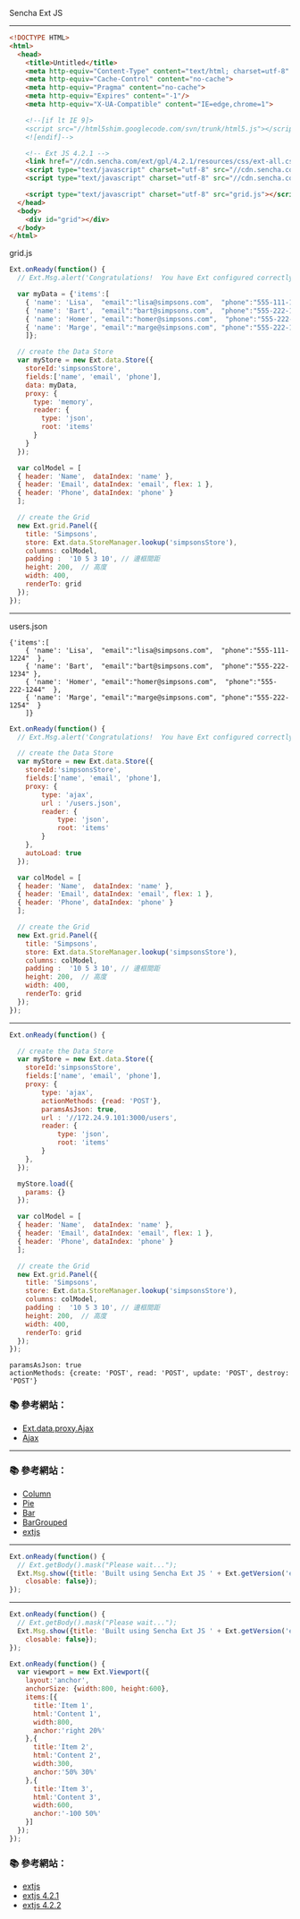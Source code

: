 Sencha Ext JS

---
```html
<!DOCTYPE HTML>
<html>
  <head>
    <title>Untitled</title>
    <meta http-equiv="Content-Type" content="text/html; charset=utf-8" />
    <meta http-equiv="Cache-Control" content="no-cache">
    <meta http-equiv="Pragma" content="no-cache">
    <meta http-equiv="Expires" content="-1"/>
    <meta http-equiv="X-UA-Compatible" content="IE=edge,chrome=1"> 

    <!--[if lt IE 9]>
    <script src="//html5shim.googlecode.com/svn/trunk/html5.js"></script>
    <![endif]-->

    <!-- Ext JS 4.2.1 -->
    <link href="//cdn.sencha.com/ext/gpl/4.2.1/resources/css/ext-all.css" type="text/css" rel="stylesheet" />
    <script type="text/javascript" charset="utf-8" src="//cdn.sencha.com/ext/gpl/4.2.1/ext-all.js"></script>
    <script type="text/javascript" charset="utf-8" src="//cdn.sencha.com/ext/gpl/4.2.1/locale/ext-lang-zh_TW.js"></script>

    <script type="text/javascript" charset="utf-8" src="grid.js"></script>
  </head>
  <body>
    <div id="grid"></div>
  </body>
</html>

```

grid.js

```js
Ext.onReady(function() {
  // Ext.Msg.alert('Congratulations!  You have Ext configured correctly!');

  var myData = {'items':[
    { 'name': 'Lisa',  "email":"lisa@simpsons.com",  "phone":"555-111-1224"  },
    { 'name': 'Bart',  "email":"bart@simpsons.com",  "phone":"555-222-1234" },
    { 'name': 'Homer', "email":"homer@simpsons.com",  "phone":"555-222-1244"  },
    { 'name': 'Marge', "email":"marge@simpsons.com", "phone":"555-222-1254"  }
    ]};

  // create the Data Store
  var myStore = new Ext.data.Store({
    storeId:'simpsonsStore',
    fields:['name', 'email', 'phone'],
    data: myData,
    proxy: {
      type: 'memory',
      reader: {
        type: 'json',
        root: 'items'
      }
    }
  });

  var colModel = [
  { header: 'Name',  dataIndex: 'name' },
  { header: 'Email', dataIndex: 'email', flex: 1 },
  { header: 'Phone', dataIndex: 'phone' }
  ];

  // create the Grid
  new Ext.grid.Panel({
    title: 'Simpsons',
    store: Ext.data.StoreManager.lookup('simpsonsStore'),
    columns: colModel,
    padding :  '10 5 3 10', // 邊框間距
    height: 200,  // 高度
    width: 400,
    renderTo: grid
  });      
});

```

---

users.json
```
{'items':[
    { 'name': 'Lisa',  "email":"lisa@simpsons.com",  "phone":"555-111-1224"  },
    { 'name': 'Bart',  "email":"bart@simpsons.com",  "phone":"555-222-1234" },
    { 'name': 'Homer', "email":"homer@simpsons.com",  "phone":"555-222-1244"  },
    { 'name': 'Marge', "email":"marge@simpsons.com", "phone":"555-222-1254"  }
    ]}
```

```js
Ext.onReady(function() {
  // Ext.Msg.alert('Congratulations!  You have Ext configured correctly!');

  // create the Data Store
  var myStore = new Ext.data.Store({
    storeId:'simpsonsStore',
    fields:['name', 'email', 'phone'],
    proxy: {
        type: 'ajax',
        url : '/users.json',
        reader: {
            type: 'json',
            root: 'items'
        }
    },
    autoLoad: true
  });

  var colModel = [
  { header: 'Name',  dataIndex: 'name' },
  { header: 'Email', dataIndex: 'email', flex: 1 },
  { header: 'Phone', dataIndex: 'phone' }
  ];

  // create the Grid
  new Ext.grid.Panel({
    title: 'Simpsons',
    store: Ext.data.StoreManager.lookup('simpsonsStore'),
    columns: colModel,
    padding :  '10 5 3 10', // 邊框間距
    height: 200,  // 高度
    width: 400,
    renderTo: grid
  });
});
```

---

```js
Ext.onReady(function() {

  // create the Data Store
  var myStore = new Ext.data.Store({
    storeId:'simpsonsStore',
    fields:['name', 'email', 'phone'],
    proxy: {
        type: 'ajax',
        actionMethods: {read: 'POST'},
        paramsAsJson: true, 
        url : '//172.24.9.101:3000/users',
        reader: {
            type: 'json',
            root: 'items'
        }
    },
  });

  myStore.load({
    params: {}
  });

  var colModel = [
  { header: 'Name',  dataIndex: 'name' },
  { header: 'Email', dataIndex: 'email', flex: 1 },
  { header: 'Phone', dataIndex: 'phone' }
  ];

  // create the Grid
  new Ext.grid.Panel({
    title: 'Simpsons',
    store: Ext.data.StoreManager.lookup('simpsonsStore'),
    columns: colModel,
    padding :  '10 5 3 10', // 邊框間距
    height: 200,  // 高度
    width: 400,
    renderTo: grid
  });
});
```

```
paramsAsJson: true
actionMethods: {create: 'POST', read: 'POST', update: 'POST', destroy: 'POST'}
```

### :books: 參考網站：
- [Ext.data.proxy.Ajax](https://docs.sencha.com/extjs/4.2.2/#!/api/Ext.data.proxy.Ajax-cfg-model)
- [Ajax](https://docs.sencha.com/extjs/5.0/5.0.1-apidocs/source/Ajax.html)

---

### :books: 參考網站：
- [Column](http://dev.sencha.com/deploy/ChartsDemo/examples/chart/Column.html)
- [Pie](http://dev.sencha.com/deploy/ChartsDemo/examples/chart/Pie.html)
- [Bar](http://dev.sencha.com/deploy/ChartsDemo/examples/chart/Bar.html)
- [BarGrouped](http://dev.sencha.com/deploy/ChartsDemo/examples/chart/BarGrouped.html)
- [extjs](http://docs.sencha.com/extjs/4.2.4/)


---

```js
Ext.onReady(function() {
  // Ext.getBody().mask("Please wait...");
  Ext.Msg.show({title: 'Built using Sencha Ext JS ' + Ext.getVersion('extjs'),
    closable: false});
});
```

---


```js
Ext.onReady(function() {
  // Ext.getBody().mask("Please wait...");
  Ext.Msg.show({title: 'Built using Sencha Ext JS ' + Ext.getVersion('extjs'),
    closable: false});
});

Ext.onReady(function() {
  var viewport = new Ext.Viewport({
    layout:'anchor',
    anchorSize: {width:800, height:600},
    items:[{
      title:'Item 1',
      html:'Content 1',
      width:800,
      anchor:'right 20%'
    },{
      title:'Item 2',
      html:'Content 2',
      width:300,
      anchor:'50% 30%'
    },{
      title:'Item 3',
      html:'Content 3',
      width:600,
      anchor:'-100 50%'
    }]
  });
});
```



### :books: 參考網站：
- [extjs](http://docs.sencha.com/extjs/4.2.2/)
- [extjs 4.2.1](http://cdn.sencha.com/ext/gpl/4.2.1/ext-all.js)
- [extjs 4.2.2](http://cdn.sencha.com/downloads/docs/extjs-docs-4.2.2.zip)
